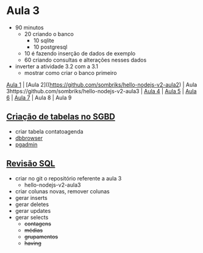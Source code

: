 # Aula 3

- 90 minutos
  - 20 criando o banco
    - 10 sqlite
    - 10 postgresql
  - 10 é fazendo inserção de dados de exemplo
  - 60 criando consultas e alterações nesses dados
- inverter a atividade 3.2 com a 3.1
  - mostrar como criar o banco primeiro

[Aula 1](https://github.com/sombriks/hello-nodejs-v2-aula1) | [Aula 2]((https://github.com/sombriks/hello-nodejs-v2-aula2) | Aula 3https://github.com/sombriks/hello-nodejs-v2-aula3 | [Aula 4](https://github.com/sombriks/hello-nodejs-v2-aula4) | [Aula 5](https://github.com/sombriks/hello-nodejs-v2-aula5) | [Aula 6](https://github.com/sombriks/hello-nodejs-v2-aula6) | [Aula 7](https://github.com/sombriks/hello-nodejs-v2-aula7) | Aula 8 | Aula 9

## [Criação de tabelas no SGBD](3.2-criacao-tabelas-sgbd/README.md)

- criar tabela contatoagenda
- [dbbrowser](http://sqlitebrowser.org/)
- [pgadmin](https://www.pgadmin.org/)

## [Revisão SQL](3.1-revisao-sql/README.md)

- criar no git o repositório referente a aula 3
  - hello-nodejs-v2-aula3
- criar colunas novas, remover colunas
- gerar inserts
- gerar deletes
- gerar updates
- gerar selects
  - ~~contagens~~
  - ~~médias~~
  - ~~grupamentos~~
  - ~~having~~

